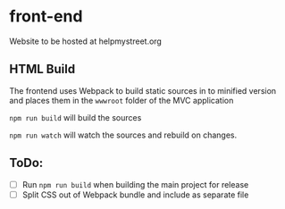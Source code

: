 # front-end
Website to be hosted at helpmystreet.org

## HTML Build

The frontend uses Webpack to build static sources in to minified version and places them in the `wwwroot` folder of the MVC application

`npm run build` will build the sources

`npm run watch` will watch the sources and rebuild on changes.

## ToDo:

- [ ] Run `npm run build` when building the main project for release
- [ ] Split CSS out of Webpack bundle and include as separate file
